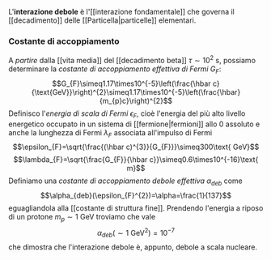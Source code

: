 L'**interazione debole** è l'[[interazione fondamentale]] che governa il [[decadimento]] delle [[Particella|particelle]] elementari.
### Costante di accoppiamento
A *partire* dalla [[vita media]] del [[decadimento beta]] $\tau\sim10^{2}$ s, possiamo determinare la *costante di accoppiamento effettiva di Fermi* $G_{F}$:
$$G_{F}\simeq1.17\times10^{-5}\left(\frac{\hbar c}{\text{GeV}}\right)^{2}\simeq1.17\times10^{-5}\left(\frac{\hbar}{m_{p}c}\right)^{2}$$
Definisco l'*energia di scala di Fermi* $\epsilon_{F}$, cioè l'energia del più alto livello energetico occupato in un sistema di [[fermione|fermioni]] allo 0 assoluto e anche la lunghezza di Fermi $\lambda_{F}$ associata all'impulso di Fermi
$$\epsilon_{F}=\sqrt{\frac{(\hbar c)^{3}}{G_{F}}}\simeq300\text{ GeV}$$
$$\lambda_{F}=\sqrt{\frac{G_{F}}{\hbar c}}\simeq0.6\times10^{-16}\text{ m}$$
Definiamo una *costante di accoppiamento debole effettiva* $\alpha_{deb}$ come
$$\alpha_{deb}(\epsilon_{F}^{2})=\alpha=\frac{1}{137}$$
eguagliandola alla [[costante di struttura fine]]. Prendendo l'energia a riposo di un protone $m_{p}\sim1$ GeV troviamo che vale
$$\alpha_{deb}(\sim1\text{ GeV}^{2})=10^{-7}$$
che dimostra che l'interazione debole è, appunto, debole a scala nucleare.